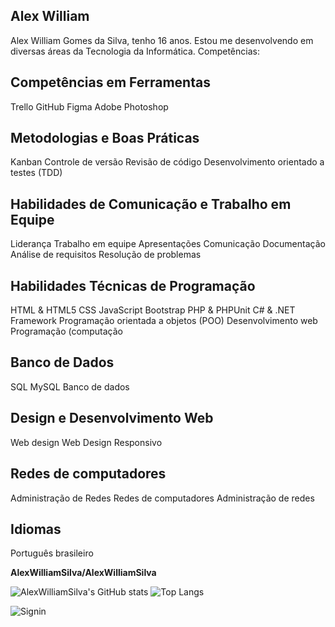 ## Alex William ##

Alex William Gomes da Silva, tenho 16 anos.
Estou me desenvolvendo em diversas áreas da Tecnologia da Informática. 
Competências:

## Competências em Ferramentas ##
Trello
GitHub
Figma
Adobe Photoshop

## Metodologias e Boas Práticas ##
Kanban
Controle de versão
Revisão de código
Desenvolvimento orientado a testes (TDD)

## Habilidades de Comunicação e Trabalho em Equipe ##
Liderança
Trabalho em equipe
Apresentações
Comunicação
Documentação
Análise de requisitos
Resolução de problemas

## Habilidades Técnicas de Programação ##
HTML & HTML5
CSS
JavaScript
Bootstrap
PHP & PHPUnit
C# & .NET Framework
Programação orientada a objetos (POO)
Desenvolvimento web
Programação (computação

## Banco de Dados ##
SQL
MySQL
Banco de dados

## Design e Desenvolvimento Web ##
Web design
Web Design Responsivo

## Redes de computadores ##
Administração de Redes
Redes de computadores
Administração de redes

## Idiomas ##
Português brasileiro

**AlexWilliamSilva/AlexWilliamSilva**

![AlexWilliamSilva's GitHub stats](https://github-readme-stats.vercel.app/api?username=AlexWilliamSilva&show_icons=true&theme=highcontrast)
![Top Langs](https://github-readme-stats.vercel.app/api/top-langs/?username=AlexWilliamSilva&layout=compact&theme=dark)

![Signin](https://github.com/user-attachments/assets/6180035b-e587-404d-a377-e9e090bdfaa4)

